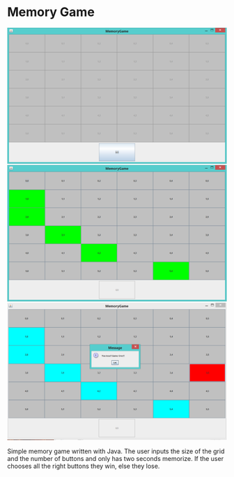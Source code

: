 # Memory Game

![board setup](https://github.com/rorduno/memory-game/blob/master/img/shot1.png)
![board displays random setup](https://github.com/rorduno/memory-game/blob/master/img/shot2.png)
![user chooses wrong object](https://github.com/rorduno/memory-game/blob/master/img/shot3.PNG)

Simple memory game written with Java. The user inputs the size of the grid and the number of buttons and only has two seconds memorize. If the user chooses all the right buttons they win, else they lose. 
